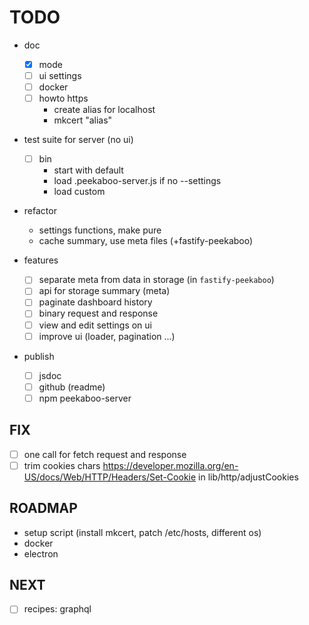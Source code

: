 # TODO

- doc
  - [x] mode
  - [ ] ui settings
  - [ ] docker
  - [ ] howto https
    - create alias for localhost
    - mkcert "alias"

- test suite for server (no ui)
  - [ ] bin
    - start with default
    - load .peekaboo-server.js if no --settings
    - load custom

- refactor
  - settings functions, make pure
  - cache summary, use meta files (+fastify-peekaboo)

- features
  - [ ] separate meta from data in storage (in `fastify-peekaboo`)
  - [ ] api for storage summary (meta)
  - [ ] paginate dashboard history
  - [ ] binary request and response
  - [ ] view and edit settings on ui
  - [ ] improve ui (loader, pagination ...)

- publish
  - [ ] jsdoc
  - [ ] github (readme)
  - [ ] npm peekaboo-server

## FIX

- [ ] one call for fetch request and response
- [ ] trim cookies chars https://developer.mozilla.org/en-US/docs/Web/HTTP/Headers/Set-Cookie in lib/http/adjustCookies

## ROADMAP

- setup script (install mkcert, patch /etc/hosts, different os)
- docker
- electron

## NEXT

- [ ] recipes: graphql
